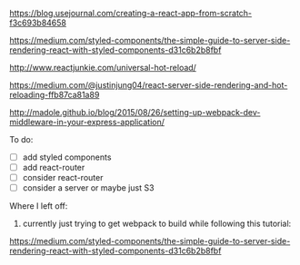 https://blog.usejournal.com/creating-a-react-app-from-scratch-f3c693b84658

https://medium.com/styled-components/the-simple-guide-to-server-side-rendering-react-with-styled-components-d31c6b2b8fbf

http://www.reactjunkie.com/universal-hot-reload/

https://medium.com/@justinjung04/react-server-side-rendering-and-hot-reloading-ffb87ca81a89

http://madole.github.io/blog/2015/08/26/setting-up-webpack-dev-middleware-in-your-express-application/

To do:

- [ ] add styled components
- [ ] add react-router
- [ ] consider react-router
- [ ] consider a server or maybe just S3

Where I left off:

1.  currently just trying to get webpack to build while following this tutorial:

https://medium.com/styled-components/the-simple-guide-to-server-side-rendering-react-with-styled-components-d31c6b2b8fbf
